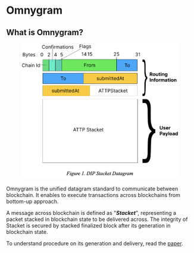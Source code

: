 # Omnygram

## What is Omnygram?

<figure><img src="../../.gitbook/assets/image.png" alt="" width="563"><figcaption></figcaption></figure>

Omnygram is the unified datagram standard to communicate between blockchain. It enables to execute transactions across blockchains from bottom-up approach.

A message across blockchain is defined as "_**Stacket**_", representing a packet stacked in blockchain state to be delivered across. The integrity of Stacket is secured by stacked finalized block after its generation in blockchain state.&#x20;

To understand procedure on its generation and delivery, read the [paper](paper.md).




